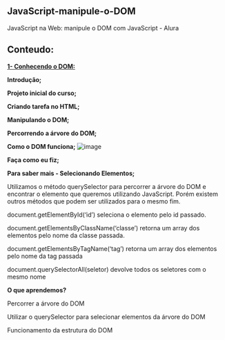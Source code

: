 ## JavaScript-manipule-o-DOM

 JavaScript na Web: manipule o DOM com JavaScript - Alura

## Conteudo:

**<u>1- Conhecendo o DOM:</u>**

**Introdução;**

**Projeto inicial do curso;**

**Criando tarefa no HTML;**

**Manipulando o DOM;**

**Percorrendo a árvore do DOM;**

**Como o DOM funciona;**
![image](https://user-images.githubusercontent.com/104031152/222568999-cdb05f14-ded3-4c29-8ff8-3a0676abf091.png)



**Faça como eu fiz;**

**Para saber mais - Selecionando Elementos;**

Utilizamos o método querySelector para percorrer a árvore do DOM e encontrar o elemento que queremos utilizando JavaScript. Porém existem outros métodos que podem ser utilizados para o mesmo fim.

document.getElementById(‘id’) seleciona o elemento pelo id passado.

document.getElementsByClassName(‘classe’) retorna um array dos elementos pelo nome da classe passada.

document.getElementsByTagName(‘tag’) retorna um array dos elementos pelo nome da tag passada

document.querySelectorAll(seletor) devolve todos os seletores com o mesmo nome

**O que aprendemos?**

Percorrer a árvore do DOM

Utilizar o querySelector para selecionar elementos da árvore do DOM

Funcionamento da estrutura do DOM



